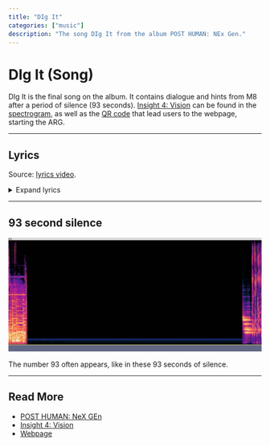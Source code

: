 ```yaml
---
title: "DIg It"
categories: ["music"]
description: "The song DIg It from the album POST HUMAN: NEx Gen."
---
```

# DIg It (Song)

DIg It is the final song on the album. It contains dialogue and hints from M8 after a 
period of silence (93 seconds). [Insight 4: Vision](../lore/insight4-vision) can be found 
in the [spectrogram](spectrograms), as well as the [QR code](../webpage#qr-code) that lead 
users to the webpage, starting the ARG.

***

## Lyrics

Source: [lyrics video](https://www.youtube.com/watch?v=15Fg3sTag4w).

<details class="lyrics">
<summary>Expand lyrics</summary>

> pins and needles in my face i
> can’t trust my feelings anymore
> shouldn’t of looked behind the veil my
> whole world’s at war
> cos they’ve been feeding us a fable
> swallowing the rabbit whole
> i cant keep quiet at the table
> anymore, no oh 
>
> i hate my fucking guts right now
> reckon you’d be better if i never existed sorry that i let you down
> found a way to hide
> and now i’m addicted 
>
> give me something to believe in
> some kind of system override
> i need to give my ghost a reason
> to let it slide
> cos everyone’s too scared to heal
> they don’t give a fuck how they feel
> and i just don’t know how to deal anymore
> maybe the damage is done
> maybe the darkness has won
> and we were programmed
> just to suffer 
>
> i hate my fucking guts right now
> i’m sorry that i let you down 
>
> i hate my fucking guts right now
> reckon you’d be better if i never existed
> sorry that i let you down
> found a way to hide
> and now i’m addicted
> cos the world is a scary place
> scary future
> scary fate
> thought the pain
> would teach me somehow
> but the only thing
> i figured out
> is life is a grave
> and i dig it
> and i dig it 
>
> i don’t wanna lose myself again
> i don’t wanna lose myself again 
>
> cos the world is a scary place
> scary humans
> scary race
> thought the pain
> would teach me somehow
> but the only thing
> i figured out
> is life is a grave
> and i dig it
>
> cos everyone’s too scared to heal
> they don’t give a fuck how they feel
> and i just don’t know how to deal anymore
> well maybe the damage is done
> maybe the darkness has won
> and we were programmed
> just to suffer 
>
> i hate my fucking guts right now
> reckon you’d be better if i never existed
> i’m sorry that i let you down
> when you find this letter
> hope you don’t get it twisted
> cos the world is a scary place
> scary future
> scary fate
> thought the pain
> would teach me somehow
> but the only thing
> i figured out
> is life is a

</details>

***

## 93 second silence

![img.png](../../Resources/music/spectrograms/silence93.png)

The number 93 often appears, like in these 93 seconds of silence.

***

## Read More

- [POST HUMAN: NeX GEn](ph-nex-gen)
- [Insight 4: Vision](../lore/insight4-vision)
- [Webpage](../webpage)